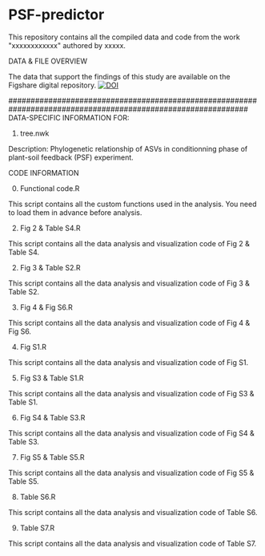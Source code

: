 # PSF-predictor
This repository contains all the compiled data and code from the work "xxxxxxxxxxxx" authored by xxxxx. 

DATA & FILE OVERVIEW

The data that support the findings of this study are available on the Figshare digital repository. [![DOI](https://zenodo.org/badge/DOI/10.6084/m9.figshare.28009241.svg)](https://doi.org/10.6084/m9.figshare.28009241)

##############################################################################################################
DATA-SPECIFIC INFORMATION FOR: 

1) tree.nwk

Description: Phylogenetic relationship of ASVs in conditionning phase of plant-soil feedback (PSF) experiment.

CODE INFORMATION

0) Functional code.R

This script contains all the custom functions used in the analysis. You need to load them in advance before analysis.

2) Fig 2 & Table S4.R

This script contains all the data analysis and visualization code of Fig 2 & Table S4.

2) Fig 3 & Table S2.R

This script contains all the data analysis and visualization code of Fig 3 & Table S2.

3) Fig 4 & Fig S6.R

This script contains all the data analysis and visualization code of Fig 4 & Fig S6.

4) Fig S1.R

This script contains all the data analysis and visualization code of Fig S1.

5) Fig S3 & Table S1.R

This script contains all the data analysis and visualization code of Fig S3 & Table S1.

6) Fig S4 & Table S3.R

This script contains all the data analysis and visualization code of Fig S4 & Table S3.

7) Fig S5 & Table S5.R

This script contains all the data analysis and visualization code of Fig S5 & Table S5.

8)  Table S6.R

This script contains all the data analysis and visualization code of Table S6.

9)  Table S7.R

This script contains all the data analysis and visualization code of Table S7.
